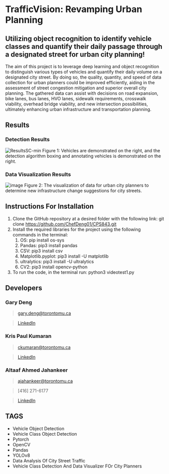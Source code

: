 # TrafficVision: Revamping Urban Planning

## Utilizing object recognition to identify vehicle classes and quantify their daily passage through a designated street for urban city planning!

The aim of this project is to leverage deep learning and object recognition to distinguish various types of vehicles and quantify their daily volume on a designated city street. By doing so, the quality, quantity, and speed of data collection for urban planners could be improved efficiently, aiding in the assessment of street congestion mitigation and superior overall city planning. The gathered data can assist with decisions on road expansion, bike lanes, bus lanes, HVO lanes, sidewalk requirements, crosswalk viability, overhead bridge viability, and new intersection possibilities, ultimately enhancing urban infrastructure and transportation planning.

## Results

### Detection Results
![ResultsSC-min](https://github.com/ChefDeng01/CPS843/assets/64322365/08cae90a-9e4e-404d-b51f-7a032708a931)
Figure 1: Vehicles are demonstrated on the right, and the detection algorithm boxing and annotating vehicles is demonstrated on the right. 

### Data Visualization Results
![image](https://github.com/ChefDeng01/CPS843/assets/64322365/8f48813a-0cdb-45ae-baa1-5534a8ae9606)
Figure 2: The visualization of data for urban city planners to determine new infrastructure change suggestions for city streets.

## Instructions For Installation

1. Clone the GitHub repository at a desired folder with the following link: git clone https://github.com/ChefDeng01/CPS843.git
2. Install the required libraries for the project using the following commands in the terminal:
    1. OS: pip install os-sys
    2. Pandas: pip3 install pandas
    3. CSV: pip3 install csv
    4. Matplotlib.pyplot: pip3 install -U matplotlib
    5. ultralytics: pip3 install -U ultralytics
    6. CV2: pip3 install opencv-python
3. To run the code, in the terminal run: python3 videotest1.py

## Developers

### Gary Deng
>gary.deng@torontomu.ca

>[LinkedIn](https://www.linkedin.com/in/gary-deng-060087203/)

### Kris Paul Kumaran
>ckumaran@torontomu.ca

>[LinkedIn](https://www.linkedin.com/in/chrispaulkumaran/)

### Altaaf Ahmed Jahankeer
>ajahankeer@torontomu.ca

>[416] 271-6177

>[LinkedIn](https://www.linkedin.com/in/altaafj/)

## TAGS

* Vehicle Object Detection
* Vehicle Class Object Detection
* Pytorch
* OpenCV
* Pandas
* YOLOv8
* Data Analysis Of City Street Traffic
* Vehicle Class Detection And Data Visualizer FOr City Planners

